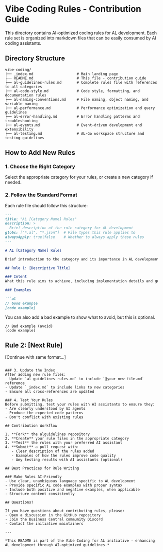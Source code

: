 # Vibe Coding Rules - Contribution Guide

This directory contains AI-optimized coding rules for AL development. Each rule set is organized into markdown files that can be easily consumed by AI coding assistants.

## Directory Structure

```
vibe-coding/
├── _index.md                    # Main landing page
├── README.md                    # This file - contribution guide
├── al-guidelines-rules.md       # Complete rules file with references to all categories
├── al-code-style.md             # Code style, formatting, and documentation rules
├── al-naming-conventions.md     # File naming, object naming, and variable naming
├── al-performance.md            # Performance optimization and query guidelines
├── al-error-handling.md         # Error handling patterns and troubleshooting
├── al-events.md                 # Event-driven development and extensibility
├── al-testing.md                # AL-Go workspace structure and testing guidelines
```

## How to Add New Rules

### 1. Choose the Right Category
Select the appropriate category for your rules, or create a new category if needed.

### 2. Follow the Standard Format
Each rule file should follow this structure:

```markdown
---
title: "AL [Category Name] Rules"
description: >
  Brief description of the rule category for AL development
globs: ["*.al", "*.json"]  # File types this rule applies to
alwaysApply: true|false    # Whether to always apply these rules
---

# AL [Category Name] Rules

Brief introduction to the category and its importance in AL development.

## Rule 1: [Descriptive Title]

### Intent
What this rule aims to achieve, including implementation details and guidance for AI assistants.

### Examples

```al
// Good example
[code example]
```

You can also add a bad example to show what to avoid, but this is optional.
```al
// Bad example (avoid)
[code example]
```

## Rule 2: [Next Rule]
[Continue with same format...]
```

### 3. Update the Index
After adding new rule files:
- Update `al-guidelines-rules.md` to include `@your-new-file.md` reference
- Update `_index.md` to include links to new categories
- Ensure all cross-references are updated

### 4. Test Your Rules
Before submitting, test your rules with AI assistants to ensure they:
- Are clearly understood by AI agents
- Produce the expected code patterns
- Don't conflict with existing rules

## Contribution Workflow

1. **Fork** the alguidelines repository
2. **Create** your rule files in the appropriate category
3. **Test** the rules with your preferred AI assistant
4. **Submit** a pull request with:
   - Clear description of the rules added
   - Examples of how the rules improve code quality
   - Any testing results with AI assistants (optional)

## Best Practices for Rule Writing

### Make Rules AI-Friendly
- Use clear, unambiguous language specific to AL development
- Provide specific AL code examples with proper syntax
- Include both positive and negative examples, when applicable
- Structure content consistently

## Questions?

If you have questions about contributing rules, please:
- Open a discussion in the GitHub repository
- Join the Business Central community Discord
- Contact the initiative maintainers

---

*This README is part of the Vibe Coding for AL initiative - enhancing AL development through AI-optimized guidelines.* 